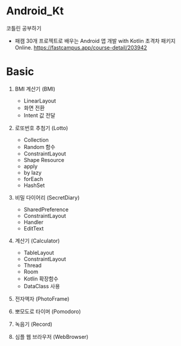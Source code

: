 # Android_Kt
코틀린 공부하기

- 패캠 30개 프로젝트로 배우는 Android 앱 개발 with Kotlin 초격차 패키지 Online.
  https://fastcampus.app/course-detail/203942

# Basic
  1. BMI 계산기 (BMI)
     * LinearLayout
     * 화면 전환
     * Intent 값 전달
    
  2. 로또번호 추첨기 (Lotto)
     * Collection
     * Random 함수
     * ConstraintLayout
     * Shape Resource
     * apply
     * by lazy
     * forEach
     * HashSet
  
  3. 비밀 다이어리 (SecretDiary)
     * SharedPreference
     * ConstraintLayout
     * Handler
     * EditText
  
  4. 계산기 (Calculator)
     * TableLayout
     * ConstraintLayout
     * Thread
     * Room
     * Kotlin 확장함수
     * DataClass 사용

  5. 전자액자 (PhotoFrame)
  6. 뽀모도로 타이머 (Pomodoro)
  7. 녹음기 (Record)
  8. 심플 웹 브라우저 (WebBrowser)